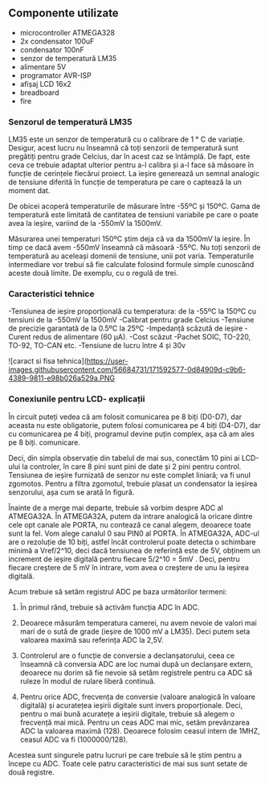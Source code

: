 ## Componente utilizate
- microcontroller ATMEGA328
- 2x condensator 100uF
- condensator 100nF
- senzor de temperatură LM35
- alimentare 5V
- programator AVR-ISP
- afișaj LCD 16x2
- breadboard
- fire

### Senzorul de temperatură LM35
LM35 este un senzor de temperatură cu o calibrare de 1 ° C de variație. 
Desigur, acest lucru nu înseamnă că toți senzorii de temperatură sunt pregătiți pentru grade Celcius, dar în acest caz se întâmplă. De fapt, este ceva ce trebuie 
adaptat ulterior pentru a-l calibra și a-l face să măsoare în funcție de cerințele fiecărui proiect.
La ieșire generează un semnal analogic de tensiune diferită în funcție de temperatura pe care o captează la un moment dat.

De obicei acoperă temperaturile de măsurare între -55ºC și 150ºC. Gama de temperatură este limitată de cantitatea de tensiuni variabile pe care 
o poate avea la ieșire, variind de la -550mV la 1500mV.

Măsurarea unei temperaturi 150ºC știm deja că va da 1500mV la ieșire. În timp ce dacă avem -550mV înseamnă că măsoară -55ºC.
Nu toți senzorii de temperatură au aceleași domenii de tensiune, unii pot varia. Temperaturile intermediare vor trebui să fie calculate folosind formule 
simple cunoscând aceste două limite. De exemplu, cu o regulă de trei.


### Caracteristici tehnice
-Tensiunea de ieșire proporțională cu temperatura: de la -55ºC la 150ºC cu tensiuni de la -550mV la 1500mV
-Calibrat pentru grade Celcius
-Tensiune de precizie garantată de la 0.5ºC la 25ºC
-Impedanță scăzută de ieșire
-Curent redus de alimentare (60 μA).
-Cost scăzut
-Pachet SOIC, TO-220, TO-92, TO-CAN etc.
-Tensiune de lucru între 4 și 30v

![caract si fisa tehnica](https://user-images.githubusercontent.com/56684731/171592577-0d84909d-c9b6-4389-9811-e98b026a529a.PNG

### Conexiunile pentru LCD- explicații
În circuit puteți vedea că am folosit comunicarea pe 8 biți (D0-D7), dar aceasta nu este obligatorie, putem folosi comunicarea pe 4 biți (D4-D7), dar cu comunicarea pe 4 biți, programul devine puțin complex, așa că am ales pe 8 biți. comunicare.

Deci, din simpla observație din tabelul de mai sus, conectăm 10 pini ai LCD-ului la controler, în care 8 pini sunt pini de date și 2 pini pentru control. Tensiunea de ieșire furnizată de senzor nu este complet liniară; va fi unul zgomotos. Pentru a filtra zgomotul, trebuie plasat un condensator la ieșirea senzorului, așa cum se arată în figură.

Înainte de a merge mai departe, trebuie să vorbim despre ADC al ATMEGA32A. În ATMEGA32A, putem da intrare analogică la oricare dintre cele opt canale ale PORTA, nu contează ce canal alegem, deoarece toate sunt la fel. Vom alege canalul 0 sau PIN0 al PORTA. În ATMEGA32A, ADC-ul are o rezoluție de 10 biți, astfel încât controlerul poate detecta o schimbare minimă a Vref/2^10, deci dacă tensiunea de referință este de 5V, obținem un increment de ieșire digitală pentru fiecare 5/2^10 = 5mV . Deci, pentru fiecare creștere de 5 mV în intrare, vom avea o creștere de unu la ieșirea digitală.

Acum trebuie să setăm registrul ADC pe baza următorilor termeni:

1. În primul rând, trebuie să activăm funcția ADC în ADC.

2. Deoarece măsurăm temperatura camerei, nu avem nevoie de valori mai mari de o sută de grade (ieșire de 1000 mV a LM35). Deci putem seta valoarea maximă sau referința ADC la 2,5V.

3. Controlerul are o funcție de conversie a declanșatorului, ceea ce înseamnă că conversia ADC are loc numai după un declanșare extern, deoarece nu dorim să fie nevoie să setăm registrele pentru ca ADC să ruleze în modul de rulare liberă continuă.

4. Pentru orice ADC, frecvența de conversie (valoare analogică în valoare digitală) și acuratețea ieșirii digitale sunt invers proporționale. Deci, pentru o mai bună acuratețe a ieșirii digitale, trebuie să alegem o frecvență mai mică. Pentru un ceas ADC mai mic, setăm prevânzarea ADC la valoarea maximă (128). Deoarece folosim ceasul intern de 1MHZ, ceasul ADC va fi (1000000/128).

Acestea sunt singurele patru lucruri pe care trebuie să le știm pentru a începe cu ADC. Toate cele patru caracteristici de mai sus sunt setate de două registre.
